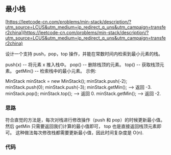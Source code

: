 ## 最小栈

[https://leetcode-cn.com/problems/min-stack/description/?utm_source=LCUS&utm_medium=ip_redirect_q_uns&utm_campaign=transfer2china](https://leetcode-cn.com/problems/min-stack/description/?utm_source=LCUS&utm_medium=ip_redirect_q_uns&utm_campaign=transfer2china)

设计一个支持 push，pop，top 操作，并能在常数时间内检索到最小元素的栈。

push(x) -- 将元素 x 推入栈中。
pop() -- 删除栈顶的元素。
top() -- 获取栈顶元素。
getMin() -- 检索栈中的最小元素。
示例:

MinStack minStack = new MinStack();
minStack.push(-2);
minStack.push(0);
minStack.push(-3);
minStack.getMin(); --> 返回 -3.
minStack.pop();
minStack.top(); --> 返回 0.
minStack.getMin(); --> 返回 -2.

### 思路

符合直觉的方法是，每次对栈进行修改操作（push 和 pop）的时候更新最小值。 然后 getMin 只需要返回我们计算的最小值即可， top 也是直接返回栈顶元素即可。 这种做法每次修改栈都需要更新最小值，因此时间复杂度是 O(n).

### 代码
